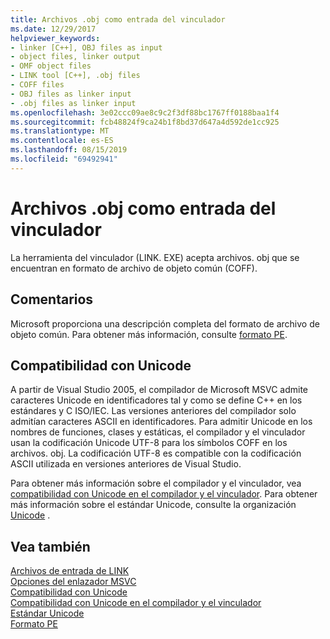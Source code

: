 ```yaml
---
title: Archivos .obj como entrada del vinculador
ms.date: 12/29/2017
helpviewer_keywords:
- linker [C++], OBJ files as input
- object files, linker output
- OMF object files
- LINK tool [C++], .obj files
- COFF files
- OBJ files as linker input
- .obj files as linker input
ms.openlocfilehash: 3e02ccc09ae8c9c2f3df88bc1767ff0188baa1f4
ms.sourcegitcommit: fcb48824f9ca24b1f8bd37d647a4d592de1cc925
ms.translationtype: MT
ms.contentlocale: es-ES
ms.lasthandoff: 08/15/2019
ms.locfileid: "69492941"
---
```

# <a name="obj-files-as-linker-input"></a>Archivos .obj como entrada del vinculador

La herramienta del vinculador (LINK. EXE) acepta archivos. obj que se encuentran en formato de archivo de objeto común (COFF).

## <a name="remarks"></a>Comentarios

Microsoft proporciona una descripción completa del formato de archivo de objeto común. Para obtener más información, consulte [formato PE](/windows/win32/Debug/pe-format).

## <a name="unicode-support"></a>Compatibilidad con Unicode

A partir de Visual Studio 2005, el compilador de Microsoft MSVC admite caracteres Unicode en identificadores tal y como se define C++ en los estándares y C ISO/IEC. Las versiones anteriores del compilador solo admitían caracteres ASCII en identificadores. Para admitir Unicode en los nombres de funciones, clases y estáticas, el compilador y el vinculador usan la codificación Unicode UTF-8 para los símbolos COFF en los archivos. obj. La codificación UTF-8 es compatible con la codificación ASCII utilizada en versiones anteriores de Visual Studio.

Para obtener más información sobre el compilador y el vinculador, vea [compatibilidad con Unicode en el compilador y el vinculador](unicode-support-in-the-compiler-and-linker.md). Para obtener más información sobre el estándar Unicode, consulte la organización [Unicode](https://www.unicode.org/) .

## <a name="see-also"></a>Vea también

[Archivos de entrada de LINK](link-input-files.md)<br/>
[Opciones del enlazador MSVC](linker-options.md)<br/>
[Compatibilidad con Unicode](../../text/support-for-unicode.md)<br/>
[Compatibilidad con Unicode en el compilador y el vinculador](unicode-support-in-the-compiler-and-linker.md)<br/>
[Estándar Unicode](https://www.unicode.org/)<br/>
[Formato PE](/windows/win32/Debug/pe-format)
